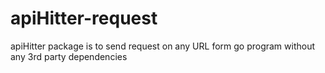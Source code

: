 # apiHitter-request
apiHitter package is to send request on any URL form go program without any 3rd party dependencies 

